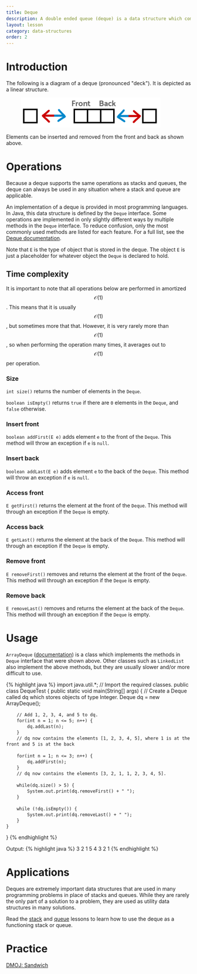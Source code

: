 ```yaml
---
title: Deque
description: A double ended queue (deque) is a data structure which combines the functions of a stack and a queue into one data structure. A deque provides fast insertion, deletion and access to elements at the front and back of the data structure.
layout: lesson
category: data-structures
order: 2
---
```


# Introduction
The following is a diagram of a deque (pronounced "deck"). It is depicted as a linear structure.
<figure>
	<img src="/assets/cpt/diagrams/deque.png">
</figure>
Elements can be inserted and removed from the front and back as shown above.

# Operations
Because a deque supports the same operations as stacks and queues, the deque can always be used in any situation where a stack and queue are applicable.

An implementation of a deque is provided in most programming languages. In Java, this data structure is defined by the `Deque` interface. Some operations are implemented in only slightly different ways by multiple methods in the `Deque` interface. To reduce confusion, only the most commonly used methods are listed for each feature. For a full list, see the [Deque documentation](https://docs.oracle.com/javase/8/docs/api/java/util/Deque.html).

Note that `E` is the type of object that is stored in the deque. The object `E` is just a placeholder for whatever object the `Deque` is declared to hold.

## Time complexity
It is important to note that all operations below are performed in amortized $$\mathcal{O}(1)$$. This means that it is usually $$\mathcal{O}(1)$$, but sometimes more that that. However, it is very rarely more than $$\mathcal{O}(1)$$, so when performing the operation many times, it averages out to $$\mathcal{O}(1)$$ per operation.

### Size
`int size()` returns the number of elements in the `Deque`.

`boolean isEmpty()` returns `true` if there are `0` elements in the `Deque`, and `false` otherwise.

### Insert front
`boolean addFirst(E e)` adds element `e` to the front of the `Deque`. This method will throw an exception if `e` is `null`.

### Insert back
`boolean addLast(E e)` adds element `e` to the back of the `Deque`. This method will throw an exception if `e` is `null`.

### Access front
`E getFirst()` returns the element at the front of the `Deque`. This method will through an exception if the `Deque` is empty.

### Access back
`E getLast()` returns the element at the back of the `Deque`. This method will through an exception if the `Deque` is empty.

### Remove front
`E removeFirst()` removes and returns the element at the front of the `Deque`. This method will through an exception if the `Deque` is empty.

### Remove back
`E removeLast()` removes and returns the element at the back of the `Deque`. This method will through an exception if the `Deque` is empty.

# Usage
`ArrayDeque` ([documentation](https://docs.oracle.com/javase/8/docs/api/java/util/ArrayDeque.html)) is a class which implements the methods in `Deque` interface that were shown above. Other classes such as `LinkedList` also implement the above methods, but they are usually slower and/or more difficult to use.

{% highlight java %}
import java.util.*; // Import the required classes.
public class DequeTest {
	public static void main(String[] args) {
		// Create a Deque called dq which stores objects of type Integer.
		Deque<Integer> dq = new ArrayDeque<Integer>();

		// Add 1, 2, 3, 4, and 5 to dq.
		for(int n = 1; n <= 5; n++) {
			dq.addLast(n);
		}
		// dq now contains the elements [1, 2, 3, 4, 5], where 1 is at the front and 5 is at the back

		for(int n = 1; n <= 3; n++) {
			dq.addFirst(n);
		}
		// dq now contains the elements [3, 2, 1, 1, 2, 3, 4, 5].

		while(dq.size() > 5) {
			System.out.print(dq.removeFirst() + " ");
		}

		while (!dq.isEmpty()) {
			System.out.print(dq.removeLast() + " ");
		}
	}
}
{% endhighlight %}

Output:
{% highlight java %}
3 2 1 5 4 3 2 1 
{% endhighlight %}

# Applications
Deques are extremely important data structures that are used in many programming problems in place of stacks and queues. While they are rarely the only part of a solution to a problem, they are used as utility data structures in many solutions.

Read the [stack](./stack) and [queue](./queue) lessons to learn how to use the deque as a functioning stack or queue.

# Practice
[DMOJ: Sandwich](https://dmoj.ca/problem/sandwich)
